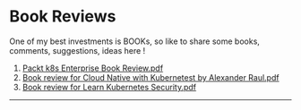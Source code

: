 # Book Reviews

One of my best investments is BOOKs, so like to share some books, comments, suggestions, ideas here !
1. [Packt k8s Enterprise Book Review.pdf](https://github.com/leewalter/books/blob/master/reviews/Packt%20k8s%20Enterprise%20Book%20Review.pdf)
2. [Book review for Cloud Native with Kubernetest by Alexander Raul.pdf](https://github.com/leewalter/books/blob/master/reviews/Book%20review%20for%20Cloud%20Native%20with%20Kubernetest%20by%20Alexander%20Raul.pdf)
3. [Book review for Learn Kubernetes Security.pdf](https://github.com/leewalter/books/blob/master/reviews/Book%20review%20for%20Learn%20Kubernetes%20Security.pdf)

---

